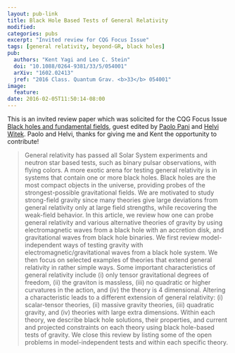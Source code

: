 ```yaml
---
layout: pub-link
title: Black Hole Based Tests of General Relativity
modified:
categories: pubs
excerpt: "Invited review for CQG Focus Issue"
tags: [general relativity, beyond-GR, black holes]
pub:
  authors: "Kent Yagi and Leo C. Stein"
  doi: "10.1088/0264-9381/33/5/054001"
  arXiv: "1602.02413"
  jref: "2016 Class. Quantum Grav. <b>33</b> 054001"
image:
  feature:
date: 2016-02-05T11:50:14-08:00
---
```


This is an invited review paper which was solicited for the CQG Focus
Issue
[Black holes and fundamental fields](http://iopscience.iop.org/0264-9381/focus/Focus%20issue%20on%20Black%20holes%20and%20fundamental%20fields),
guest edited by [Paolo Pani](http://paolopani.weebly.com/) and
[Helvi Witek](http://www.damtp.cam.ac.uk/people/h.witek/).  Paolo and
Helvi, thanks for giving me and Kent the opportunity to contribute!

> General relativity has passed all Solar System experiments and
> neutron star based tests, such as binary pulsar observations, with
> flying colors. A more exotic arena for testing general relativity is
> in systems that contain one or more black holes. Black holes are the
> most compact objects in the universe, providing probes of the
> strongest-possible gravitational fields. We are motivated to study
> strong-field gravity since many theories give large deviations from
> general relativity only at large field strengths, while recovering
> the weak-field behavior. In this article, we review how one can
> probe general relativity and various alternative theories of gravity
> by using electromagnetic waves from a black hole with an accretion
> disk, and gravitational waves from black hole binaries. We first
> review model-independent ways of testing gravity with
> electromagnetic/gravitational waves from a black hole system. We
> then focus on selected examples of theories that extend general
> relativity in rather simple ways. Some important characteristics of
> general relativity include (i) only tensor gravitational degrees of
> freedom, (ii) the graviton is massless, (iii) no quadratic or higher
> curvatures in the action, and (iv) the theory is 4
> dimensional. Altering a characteristic leads to a different
> extension of general relativity: (i) scalar-tensor theories, (ii)
> massive gravity theories, (iii) quadratic gravity, and (iv) theories
> with large extra dimensions. Within each theory, we describe black
> hole solutions, their properties, and current and projected
> constraints on each theory using black hole-based tests of
> gravity. We close this review by listing some of the open problems
> in model-independent tests and within each specific theory.
